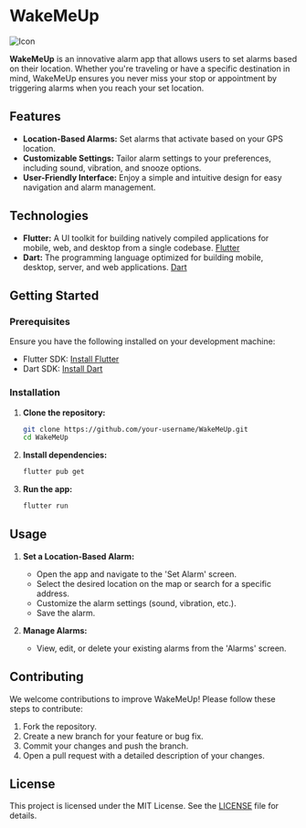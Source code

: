 # WakeMeUp

![Icon](./assets/icon.png)

**WakeMeUp** is an innovative alarm app that allows users to set alarms based on their location. Whether you're traveling or have a specific destination in mind, WakeMeUp ensures you never miss your stop or appointment by triggering alarms when you reach your set location.

## Features

- **Location-Based Alarms:** Set alarms that activate based on your GPS location.
- **Customizable Settings:** Tailor alarm settings to your preferences, including sound, vibration, and snooze options.
- **User-Friendly Interface:** Enjoy a simple and intuitive design for easy navigation and alarm management.

## Technologies

- **Flutter:** A UI toolkit for building natively compiled applications for mobile, web, and desktop from a single codebase. [Flutter](https://flutter.dev)
- **Dart:** The programming language optimized for building mobile, desktop, server, and web applications. [Dart](https://dart.dev)

## Getting Started

### Prerequisites

Ensure you have the following installed on your development machine:

- Flutter SDK: [Install Flutter](https://flutter.dev/docs/get-started/install)
- Dart SDK: [Install Dart](https://dart.dev/get-dart)

### Installation

1. **Clone the repository:**

    ```bash
    git clone https://github.com/your-username/WakeMeUp.git
    cd WakeMeUp
    ```

2. **Install dependencies:**

    ```bash
    flutter pub get
    ```

3. **Run the app:**

    ```bash
    flutter run
    ```

## Usage

1. **Set a Location-Based Alarm:**
   - Open the app and navigate to the 'Set Alarm' screen.
   - Select the desired location on the map or search for a specific address.
   - Customize the alarm settings (sound, vibration, etc.).
   - Save the alarm.

2. **Manage Alarms:**
   - View, edit, or delete your existing alarms from the 'Alarms' screen.

## Contributing

We welcome contributions to improve WakeMeUp! Please follow these steps to contribute:

1. Fork the repository.
2. Create a new branch for your feature or bug fix.
3. Commit your changes and push the branch.
4. Open a pull request with a detailed description of your changes.

## License

This project is licensed under the MIT License. See the [LICENSE](LICENSE) file for details.
